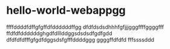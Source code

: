 # hello-world-webappgg
ffffddddfdffgfgffdfddddddffgg
dfdfdsdsdhhhfgfjjjgggffffggggfff
ffdfdfddddddghgdfdlllddggsdsdsdfgdfgdd
dfdfdfdfffgfgdfdggsdsfgfffddddggg
ggggffdfdfd
fffssssddd
